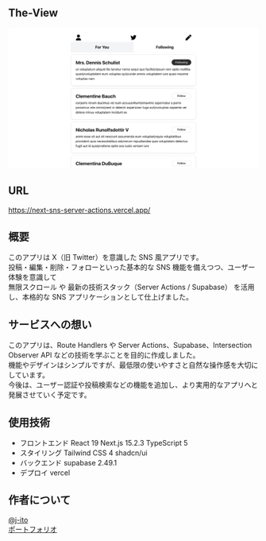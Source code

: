 ## The-View

<img width="1064" alt="Image" src="./public/thumbnail.jpg" />

## URL

https://next-sns-server-actions.vercel.app/

## 概要

このアプリは X（旧 Twitter）を意識した SNS 風アプリです。<br>
投稿・編集・削除・フォローといった基本的な SNS 機能を備えつつ、ユーザー体験を意識して <br>
無限スクロール や 最新の技術スタック（Server Actions / Supabase） を活用し、本格的な SNS アプリケーションとして仕上げました。

## サービスへの想い

このアプリは、Route Handlers や Server Actions、Supabase、Intersection Observer API などの技術を学ぶことを目的に作成しました。<br>
機能やデザインはシンプルですが、最低限の使いやすさと自然な操作感を大切にしています。<br>
今後は、ユーザー認証や投稿検索などの機能を追加し、より実用的なアプリへと発展させていく予定です。<br>

## 使用技術

- フロントエンド React 19 Next.js 15.2.3 TypeScript 5
- スタイリング Tailwind CSS 4 shadcn/ui
- バックエンド supabase 2.49.1
- デプロイ vercel

## 作者について

<a href="https://github.com/i-ji">@j-ito</a> <br>
<a href="https://j-ito-portfolio.vercel.app/">ポートフォリオ</a>
